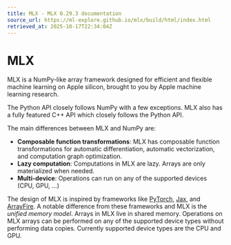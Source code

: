 ```yaml
---
title: MLX - MLX 0.29.3 documentation
source_url: https://ml-explore.github.io/mlx/build/html/index.html
retrieved_at: 2025-10-17T22:34:04Z
---
```

# MLX

MLX is a NumPy-like array framework designed for efficient and flexible machine learning on Apple silicon, brought to you by Apple machine learning research.

The Python API closely follows NumPy with a few exceptions. MLX also has a fully featured C++ API which closely follows the Python API.

The main differences between MLX and NumPy are:

- **Composable function transformations**: MLX has composable function transformations for automatic differentiation, automatic vectorization, and computation graph optimization.
- **Lazy computation**: Computations in MLX are lazy. Arrays are only materialized when needed.
- **Multi-device**: Operations can run on any of the supported devices (CPU, GPU, …)

The design of MLX is inspired by frameworks like [PyTorch](https://pytorch.org/), [Jax](https://github.com/google/jax), and [ArrayFire](https://arrayfire.org/). A notable difference from these frameworks and MLX is the _unified memory model_. Arrays in MLX live in shared memory. Operations on MLX arrays can be performed on any of the supported device types without performing data copies. Currently supported device types are the CPU and GPU.
